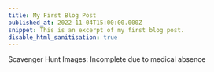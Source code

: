 ```yaml
---
title: My First Blog Post
published_at: 2022-11-04T15:00:00.000Z
snippet: This is an excerpt of my first blog post.
disable_html_sanitisation: true
---
```

Scavenger Hunt Images: Incomplete due to medical absence

<!-- # This is h1

## This is h2

_underline_

**bold** -->
